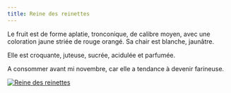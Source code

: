 ```yaml
---
title: Reine des reinettes
---
```


Le fruit est de forme aplatie, tronconique, de calibre moyen, avec une coloration jaune striée de rouge orangé. Sa chair est blanche, jaunâtre.

Elle est croquante, juteuse, sucrée, acidulée et parfumée.

A consommer avant mi novembre, car elle a tendance à devenir farineuse.

<div class="image-container">
    <a class="thumbnail" href="{{ site.baseurl }}/assets/images/nos-produits/reinettes.jpg"><img src="{{ site.baseurl }}/assets/images/nos-produits/reinettes-vignette.jpg" alt="Reine des reinettes" /></a>
</div>

